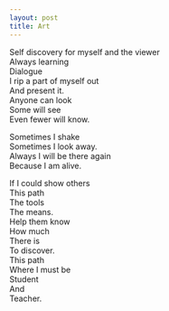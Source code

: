 ```yaml
---
layout: post
title: Art
---
```


Self discovery for myself and the viewer  
Always learning  
Dialogue  
I rip a part of myself out  
And present it.  
Anyone can look  
Some will see  
Even fewer will know.  

Sometimes I shake  
Sometimes I look away.  
Always I will be there again  
Because I am alive.  

If I could show others  
This path  
The tools  
The means.  
Help them know  
How much  
There is  
To discover.  
This path  
Where I must be  
Student  
And  
Teacher.  
